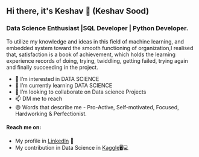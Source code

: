 ## Hi there, it's Keshav 👋 (Keshav Sood)

### Data Science Enthusiast |SQL Developer | Python Developer.

To utilize my knowledge and ideas in this field of machine learning, and embedded system toward the smooth functioning of organization,I realised that, satisfaction is a book of achievement, which holds the learning experience records of doing, trying, twiddling, getting failed, trying again and finally succeeding in the project.



- 👀 I’m interested in DATA SCIENCE
- 🌱 I’m currently learning DATA SCIENCE
- 💞️ I’m looking to collaborate on Data science Projects
- 📫 DM me to reach
- 😄 Words that describe me - Pro-Active, Self-motivated, Focused, Hardworking & Perfectionist.

#### Reach me on:
- My profile in [LinkedIn](https://www.linkedin.com/in/keshav-sood-738391167/) 💼
- My contribution in Data Science in [Kaggle](https://www.kaggle.com/keshavsood80)🖥💻

<!---
keshavsood80/keshavsood80 is a ✨ special ✨ repository because its `README.md` (this file) appears on your GitHub profile.
You can click the Preview link to take a look at your changes.
--->
